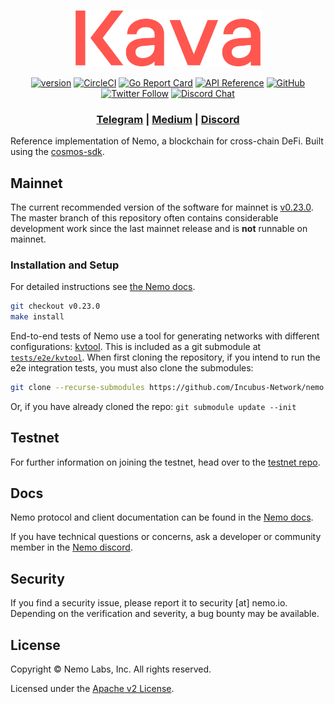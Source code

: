 <p align="center">
  <img src="./nemo-logo.svg" width="300">
</p>

<div align="center">

[![version](https://img.shields.io/github/tag/incubus-network/nemo.svg)](https://github.com/incubus-network/nemo/releases/latest)
[![CircleCI](https://circleci.com/gh/Incubus-Network/nemo/tree/master.svg?style=shield)](https://circleci.com/gh/Incubus-Network/nemo/tree/master)
[![Go Report Card](https://goreportcard.com/badge/github.com/incubus-network/nemo)](https://goreportcard.com/report/github.com/incubus-network/nemo)
[![API Reference](https://godoc.org/github.com/Incubus-Network/nemo?status.svg)](https://godoc.org/github.com/Incubus-Network/nemo)
[![GitHub](https://img.shields.io/github/license/incubus-network/nemo.svg)](https://github.com/Incubus-Network/nemo/blob/master/LICENSE.md)
[![Twitter Follow](https://img.shields.io/twitter/follow/NEMO_CHAIN.svg?label=Follow&style=social)](https://twitter.com/NEMO_CHAIN)
[![Discord Chat](https://img.shields.io/discord/704389840614981673.svg)](https://discord.com/invite/kQzh3Uv)

</div>

<div align="center">

### [Telegram](https://t.me/nemolabs) | [Medium](https://medium.com/incubus-network) | [Discord](https://discord.gg/JJYnuCx)

</div>

Reference implementation of Nemo, a blockchain for cross-chain DeFi. Built using the [cosmos-sdk](https://github.com/cosmos/cosmos-sdk).

## Mainnet

The current recommended version of the software for mainnet is [v0.23.0](https://github.com/Incubus-Network/nemo/releases/tag/v0.23.0). The master branch of this repository often contains considerable development work since the last mainnet release and is __not__ runnable on mainnet.

### Installation and Setup
For detailed instructions see [the Nemo docs](https://docs.nemo.io/docs/participate/validator-node).

```bash
git checkout v0.23.0
make install
```

End-to-end tests of Nemo use a tool for generating networks with different configurations: [kvtool](https://github.com/Incubus-Network/kvtool).
This is included as a git submodule at [`tests/e2e/kvtool`](tests/e2e/kvtool/).
When first cloning the repository, if you intend to run the e2e integration tests, you must also
clone the submodules:
```bash
git clone --recurse-submodules https://github.com/Incubus-Network/nemo.git
```

Or, if you have already cloned the repo: `git submodule update --init`

## Testnet

For further information on joining the testnet, head over to the [testnet repo](https://github.com/Incubus-Network/nemo-testnets).

## Docs

Nemo protocol and client documentation can be found in the [Nemo docs](https://docs.nemo.io).

If you have technical questions or concerns, ask a developer or community member in the [Nemo discord](https://discord.com/invite/kQzh3Uv).

## Security

If you find a security issue, please report it to security [at] nemo.io. Depending on the verification and severity, a bug bounty may be available.

## License

Copyright © Nemo Labs, Inc. All rights reserved.

Licensed under the [Apache v2 License](LICENSE.md).
